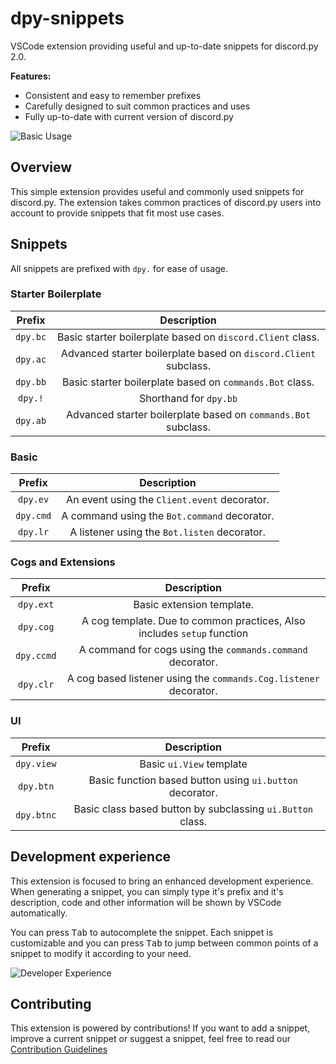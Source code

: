 # dpy-snippets
VSCode extension providing useful and up-to-date snippets for discord.py 2.0.

**Features:**
- Consistent and easy to remember prefixes
- Carefully designed to suit common practices and uses
- Fully up-to-date with current version of discord.py

![Basic Usage](https://github.com/nerdguyahmad/dpy-snippets/blob/main/assets/basic_snippet.gif)

## Overview
This simple extension provides useful and commonly used snippets for discord.py.
The extension takes common practices of discord.py users into account to provide
snippets that fit most use cases.

## Snippets
All snippets are prefixed with `dpy.` for ease of usage.

### Starter Boilerplate

|     Prefix     |                                  Description                             |
|:--------------:|:------------------------------------------------------------------------:|
|    `dpy.bc`    |          Basic starter boilerplate based on `discord.Client` class.      |
|    `dpy.ac`    |       Advanced starter boilerplate based on `discord.Client` subclass.   |
|    `dpy.bb`    |          Basic starter boilerplate based on `commands.Bot` class.        |
|    `dpy.!`     |                           Shorthand for `dpy.bb`                         |
|    `dpy.ab`    |         Advanced starter boilerplate based on `commands.Bot` subclass.   |

### Basic

|     Prefix     |                                  Description                             |
|:--------------:|:------------------------------------------------------------------------:|
|    `dpy.ev`    |                 An event using the `Client.event` decorator.             |
|    `dpy.cmd`   |                 A command using the `Bot.command` decorator.             |
|    `dpy.lr`    |                 A listener using the `Bot.listen` decorator.             |

### Cogs and Extensions

|     Prefix     |                                  Description                             |
|:--------------:|:------------------------------------------------------------------------:|
|    `dpy.ext`   |                          Basic extension template.                       |
|    `dpy.cog`   | A cog template. Due to common practices, Also includes `setup` function  |
|    `dpy.ccmd`  |        A command for cogs using the `commands.command` decorator.        |
|    `dpy.clr`   |  A cog based listener using the `commands.Cog.listener` decorator.       |

### UI

|     Prefix     |                                  Description                             |
|:--------------:|:------------------------------------------------------------------------:|
|    `dpy.view`  |                          Basic `ui.View` template                        |
|    `dpy.btn`   |          Basic function based button using `ui.button` decorator.        |
|    `dpy.btnc`  |          Basic class based button by subclassing `ui.Button` class.      |

## Development experience
This extension is focused to bring an enhanced development experience. When generating a
snippet, you can simply type it's prefix and it's description, code and other information
will be shown by VSCode automatically.

You can press <kbd>Tab</kbd> to autocomplete the snippet. Each snippet is customizable
and you can press <kbd>Tab</kbd> to jump between common points of a snippet to modify
it according to your need.

![Developer Experience](https://github.com/nerdguyahmad/dpy-snippets/blob/main/assets/developer_experience.gif)

## Contributing
This extension is powered by contributions! If you want to add a snippet, improve a current
snippet or suggest a snippet, feel free to read our [Contribution Guidelines](https://github.com/nerdguyahmad/dpy-snippets/blob/main/CONTRIBUTING.MD)
